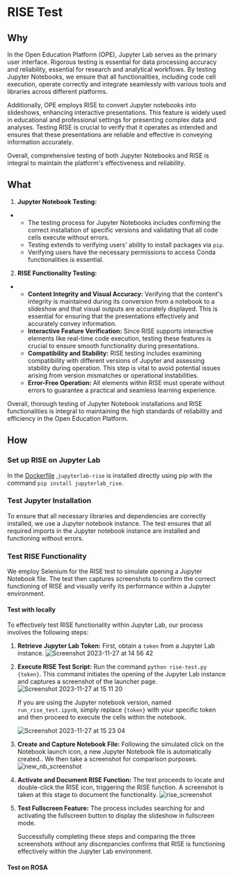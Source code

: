 # RISE Test

## Why

In the Open Education Platform (OPE), Jupyter Lab serves as the primary user interface. Rigorous testing is essential for data processing accuracy and reliability, essential for research and analytical workflows. By testing Jupyter Notebooks, we ensure that all functionalities, including code cell execution, operate correctly and integrate seamlessly with various tools and libraries across different platforms.

Additionally, OPE employs RISE to convert Jupyter notebooks into slideshows, enhancing interactive presentations. This feature is widely used in educational and professional settings for presenting complex data and analyses. Testing RISE is crucial to verify that it operates as intended and ensures that these presentations are reliable and effective in conveying information accurately.

Overall, comprehensive testing of both Jupyter Notebooks and RISE is integral to maintain the platform's effectiveness and reliability.



## What

1. **Jupyter Notebook Testing:**

- - The testing process for Jupyter Notebooks includes confirming the correct installation of specific versions and validating that all code cells execute without errors. 
  - Testing extends to verifying users' ability to install packages via `pip`.
  - Verifying users have the necessary permissions to access Conda functionalities is essential.

2. **RISE Functionality Testing:**

- - **Content Integrity and Visual Accuracy:** Verifying that the content's integrity is maintained during its conversion from a notebook to a slideshow and that visual outputs are accurately displayed. This is essential for ensuring that the presentations effectively and accurately convey information.
  - **Interactive Feature Verification:** Since RISE supports interactive elements like real-time code execution, testing these features is crucial to ensure smooth functionality during presentations.
  - **Compatibility and Stability:** RISE testing includes examining compatibility with different versions of Jupyter and assessing stability during operation. This step is vital to avoid potential issues arising from version mismatches or operational instabilities.
  - **Error-Free Operation:** All elements within RISE must operate without errors to guarantee a practical and seamless learning experience.

Overall, thorough testing of Jupyter Notebook installations and RISE functionalities is integral to maintaining the high standards of reliability and efficiency in the Open Education Platform.



## How

### Set up RISE on Jupyter Lab

In the [Dockerfile](https://github.com/OPEFFORT/OPE-Testing/blob/5df4c895e9e30ee24b36a4b295a5a9613d7853d4/base/Dockerfile#L49C6-L49C6) ,`jupyterlab-rise` is installed directly using pip with the command ```pip install jupyterlab_rise```.

### Test Jupyter Installation

To ensure that all necessary libraries and dependencies are correctly installed, we use a Jupyter notebook instance.  The test ensures that all required imports in the  Jupyter notebook instance are installed and functioning without errors.

### Test RISE Functionality

We employ Selenium for the RISE test to simulate opening a Jupyter Notebook file. The test then captures screenshots to confirm the correct functioning of RISE and visually verify its performance within a  Jupyter environment.

#### Test with locally

To effectively test RISE functionality within Jupyter Lab, our process involves the following steps:

1. **Retrieve Jupyter Lab Token:** First, obtain a `token` from a Jupyter Lab instance.
![Screenshot 2023-11-27 at 14 56 42](https://github.com/YiqinZhang/OPE-Testing/assets/55336328/9c699718-6393-4596-b13a-a8bef8cd086c)


2. **Execute RISE Test Script:** Run the command `python rise-test.py {token}`. This command initiates the opening of the Jupyter Lab instance and captures a screenshot of the launcher page.
![Screenshot 2023-11-27 at 15 11 20](https://github.com/YiqinZhang/OPE-Testing/assets/55336328/3a9a9cb2-4f89-4b08-8fe5-94be837e03ad)

    If you are using the Jupyter notebook version, named `run_rise_test.ipynb`, simply replace `{token}` with your specific token and then proceed to execute the cells within the notebook.


   ![Screenshot 2023-11-27 at 15 23 04](https://github.com/YiqinZhang/OPE-Testing/assets/55336328/577249e3-7c97-4344-8e86-0a7352e6d619)


4. **Create and Capture Notebook File:** Following the simulated click on the Notebook launch icon, a new Jupyter Notebook file is automatically created.. We then take a screenshot for comparison purposes.
![new_nb_screenshot](https://github.com/YiqinZhang/OPE-Testing/assets/55336328/78c9470a-eff9-4ec0-b3ab-94eaeaa7afbf)


5. **Activate and Document RISE Function:** The test proceeds to locate and double-click the RISE icon, triggering the RISE function. A screenshot is taken at this stage to document the functionality.
![rise_screenshot](https://github.com/YiqinZhang/OPE-Testing/assets/55336328/26f8a25b-6574-4ba3-9ddf-e341539e0c0a)



6. **Test Fullscreen Feature:** The process includes searching for and activating the fullscreen button to display the slideshow in fullscreen mode.

   Successfully completing these steps and comparing the three screenshots without any discrepancies confirms that RISE is functioning  effectively within the Jupyter Lab environment.
   

#### Test on ROSA

